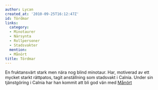 ```yaml
---
author: Lycan
created_at: '2010-09-25T16:12:47Z'
id: Tördmar
links:
  category:
  - Minotaurer
  - Närsynta
  - Rollpersoner
  - Stadsvakter
  mention:
  - Månört
title: Tördmar
---
```


En fruktansvärt stark men nära nog blind minotaur. Har, motiverad av ett mycket starkt rättpatos,
tagit anställning som stadsvakt i Calnia. Under sin tjänstgöring i Calnia har han kommit att bli god
vän med [Månört]

  [Månört]: Månört